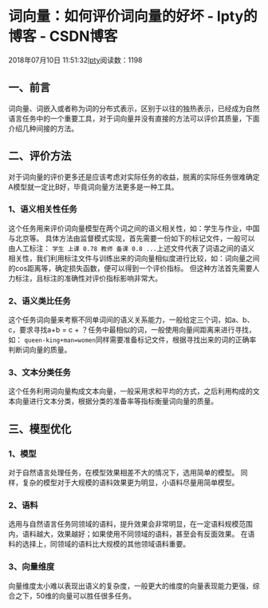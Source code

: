 
# 词向量：如何评价词向量的好坏 - lpty的博客 - CSDN博客

2018年07月10日 11:51:32[lpty](https://me.csdn.net/sinat_33741547)阅读数：1198



## 一、前言
词向量、词嵌入或者称为词的分布式表示，区别于以往的独热表示，已经成为自然语言任务中的一个重要工具，对于词向量并没有直接的方法可以评价其质量，下面介绍几种间接的方法。
## 二、评价方法
对于词向量的评价更多还是应该考虑对实际任务的收益，脱离的实际任务很难确定A模型就一定比B好，毕竟词向量方法更多是一种工具。
### 1、语义相关性任务
这个任务用来评价词向量模型在两个词之间的语义相关性，如：学生与作业，中国与北京等。
具体方法由监督模式实现，首先需要一份如下的标记文件，一般可以由人工标注：
`学生 上课 0.78
教师 备课 0.8
...`上述文件代表了词语之间的语义相关性，我们利用标注文件与训练出来的词向量相似度进行比较，如：词向量之间的cos距离等，确定损失函数，便可以得到一个评价指标。
但这种方法首先需要人力标注，且标注的准确性对评价指标影响非常大。
### 2、语义类比任务
这个任务词向量来考察不同单词间的语义关系能力，一般给定三个词，如a、b、c，要求寻找a+b = c + ？任务中最相似的词，一般使用向量间距离来进行寻找，如：
`queen-king+man=women`同样需要准备标记文件，根据寻找出来的词的正确率判断词向量的质量。
### 3、文本分类任务
这个任务利用词向量构成文本向量，一般采用求和平均的方式，之后利用构成的文本向量进行文本分类，根据分类的准备率等指标衡量词向量的质量。
## 三、模型优化
### 1、模型
对于自然语言处理任务，在模型效果相差不大的情况下，选用简单的模型。
同样，复杂的模型对于大规模的语料效果更为明显，小语料尽量用简单模型。
### 2、语料
选用与自然语言任务同领域的语料，提升效果会非常明显，在一定语料规模范围内，语料越大，效果越好；如果使用不同领域的语料，甚至会有反面效果。
在语料的选择上，同领域的语料比大规模的其他领域语料重要。
### 3、向量维度
向量维度太小难以表现出语义的复杂度，一般更大的维度的向量表现能力更强，综合之下，50维的向量可以胜任很多任务。

